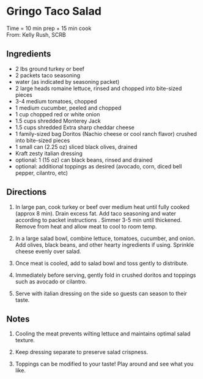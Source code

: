 Gringo Taco Salad
====

Time = 10 min prep + 15 min cook \
From: Kelly Rush, SCRB


**Ingredients**
----

- 2 lbs ground turkey or beef
- 2 packets taco seasoning
- water (as indicated by seasoning packet)
- 2 large heads romaine lettuce, rinsed and chopped into bite-sized pieces
- 3-4 medium tomatoes, chopped
- 1 medium cucumber, peeled and chopped
- 1 cup chopped red or white onion
- 1.5 cups shredded Monterey Jack
- 1.5 cups shredded Extra sharp cheddar cheese
- 1 family-sized bag Doritos (Nachio cheese or cool ranch flavor) crushed into bite-sized pieces
- 1 small can (2.25 oz) sliced black olives, drained
- Kraft zesty italian dressing
- optional: 1 (15 oz) can black beans, rinsed and drained
- optional: additional toppings as desired (avocado, corn, diced bell pepper, cilantro, etc)


**Directions**
----

1. In large pan, cook turkey or beef over medium heat until fully cooked (approx 8 min). Drain excess fat. Add taco seasoning and water according to packet instructions . Simmer 3-5 min until thickened. Remove from heat and allow meat to cool to room temp. 

2. In a large salad bowl, combine lettuce, tomatoes, cucumber, and onion. Add olives, black beans, and other hearty ingredients if using. Sprinkle cheese evenly over salad. 

3. Once meat is cooled, add to salad bowl and toss gently to distribute. 

4. Immediately before serving, gently fold in crushed doritos and toppings such as avocado or cilantro. 

5. Serve with italian dressing on the side so guests can season to their taste. 

**Notes**
----

1. Cooling the meat prevents wilting lettuce and maintains optimal salad texture. 

2. Keep dressing separate to preserve salad crispness. 

3. Toppings can be modified to your taste! Play around and see what you like. 